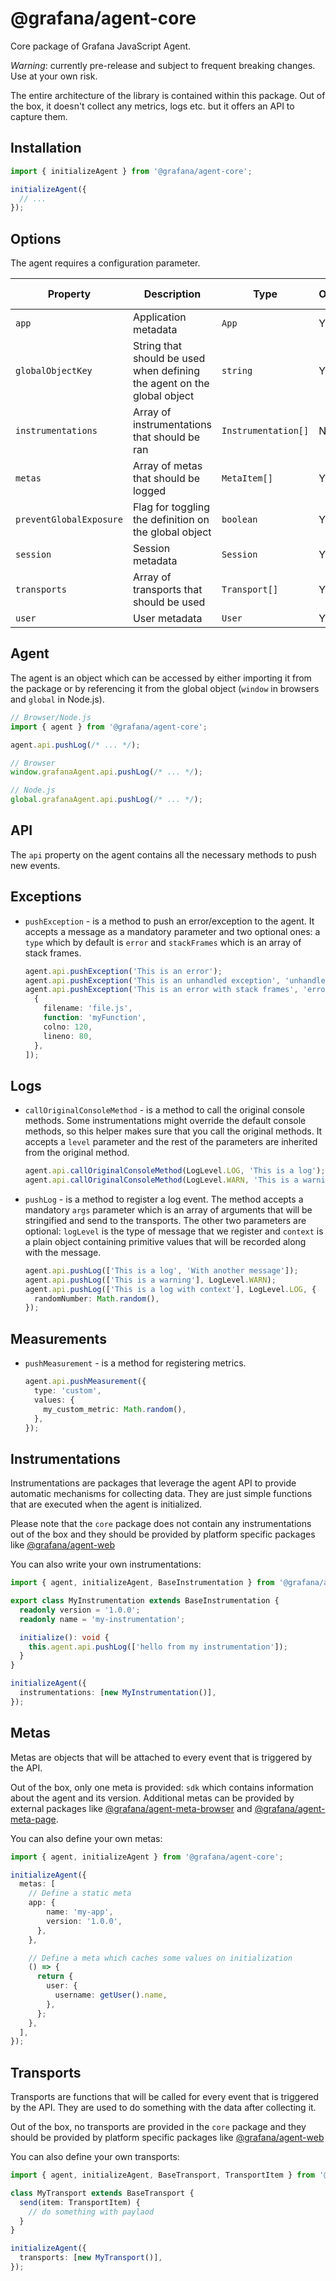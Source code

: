 # @grafana/agent-core

Core package of Grafana JavaScript Agent.

_Warning_: currently pre-release and subject to frequent breaking changes. Use at your own risk.

The entire architecture of the library is contained within this package. Out of the box, it doesn't collect any metrics,
logs etc. but it offers an API to capture them.

## Installation

```ts
import { initializeAgent } from '@grafana/agent-core';

initializeAgent({
  // ...
});
```

## Options

The agent requires a configuration parameter.

| Property                | Description                                                             | Type                | Optional | Default Value  |
| ----------------------- | ----------------------------------------------------------------------- | ------------------- | -------- | -------------- |
| `app`                   | Application metadata                                                    | `App`               | Y        | `undefined`    |
| `globalObjectKey`       | String that should be used when defining the agent on the global object | `string`            | Y        | `grafanaAgent` |
| `instrumentations`      | Array of instrumentations that should be ran                            | `Instrumentation[]` | N        | `[]`           |
| `metas`                 | Array of metas that should be logged                                    | `MetaItem[]`        | Y        | `[]`           |
| `preventGlobalExposure` | Flag for toggling the definition on the global object                   | `boolean`           | Y        | `false`        |
| `session`               | Session metadata                                                        | `Session`           | Y        | `undefined`    |
| `transports`            | Array of transports that should be used                                 | `Transport[]`       | Y        | `[]`           |
| `user`                  | User metadata                                                           | `User`              | Y        | `undefined`    |

## Agent

The agent is an object which can be accessed by either importing it from the package or by referencing it from the
global object (`window` in browsers and `global` in Node.js).

```ts
// Browser/Node.js
import { agent } from '@grafana/agent-core';

agent.api.pushLog(/* ... */);

// Browser
window.grafanaAgent.api.pushLog(/* ... */);

// Node.js
global.grafanaAgent.api.pushLog(/* ... */);
```

## API

The `api` property on the agent contains all the necessary methods to push new events.

## Exceptions

- `pushException` - is a method to push an error/exception to the agent. It accepts a message as a mandatory parameter
  and two optional ones: a `type` which by default is `error` and `stackFrames` which is an array of stack frames.

  ```ts
  agent.api.pushException('This is an error');
  agent.api.pushException('This is an unhandled exception', 'unhandledException');
  agent.api.pushException('This is an error with stack frames', 'error', [
    {
      filename: 'file.js',
      function: 'myFunction',
      colno: 120,
      lineno: 80,
    },
  ]);
  ```

## Logs

- `callOriginalConsoleMethod` - is a method to call the original console methods. Some instrumentations might override
  the default console methods, so this helper makes sure that you call the original methods. It accepts a `level`
  parameter and the rest of the parameters are inherited from the original method.

  ```ts
  agent.api.callOriginalConsoleMethod(LogLevel.LOG, 'This is a log');
  agent.api.callOriginalConsoleMethod(LogLevel.WARN, 'This is a warning');
  ```

- `pushLog` - is a method to register a log event. The method accepts a mandatory `args` parameter which is an array of
  arguments that will be stringified and send to the transports. The other two parameters are optional: `logLevel` is
  the type of message that we register and `context` is a plain object containing primitive values that will be
  recorded along with the message.

  ```ts
  agent.api.pushLog(['This is a log', 'With another message']);
  agent.api.pushLog(['This is a warning'], LogLevel.WARN);
  agent.api.pushLog(['This is a log with context'], LogLevel.LOG, {
    randomNumber: Math.random(),
  });
  ```

## Measurements

- `pushMeasurement` - is a method for registering metrics.

  ```ts
  agent.api.pushMeasurement({
    type: 'custom',
    values: {
      my_custom_metric: Math.random(),
    },
  });
  ```

## Instrumentations

Instrumentations are packages that leverage the agent API to provide automatic mechanisms for collecting data. They are
just simple functions that are executed when the agent is initialized.

Please note that the `core` package does not contain any instrumentations out of the box and they should be provided by
platform specific packages like [@grafana/agent-web](https://github.com/grafana/grafana-javascript-agent/tree/main/packages/web)

You can also write your own instrumentations:

```ts
import { agent, initializeAgent, BaseInstrumentation } from '@grafana/agent-core';

export class MyInstrumentation extends BaseInstrumentation {
  readonly version = '1.0.0';
  readonly name = 'my-instrumentation';

  initialize(): void {
    this.agent.api.pushLog(['hello from my instrumentation']);
  }
}

initializeAgent({
  instrumentations: [new MyInstrumentation()],
});
```

## Metas

Metas are objects that will be attached to every event that is triggered by the API.

Out of the box, only one meta is provided: `sdk` which contains information about the agent and its version. Additional
metas can be provided by external packages like [@grafana/agent-meta-browser](https://github.com/grafana/grafana-javascript-agent/tree/main/packages/meta-browser)
and [@grafana/agent-meta-page](https://github.com/grafana/grafana-javascript-agent/tree/main/packages/meta-page).

You can also define your own metas:

```ts
import { agent, initializeAgent } from '@grafana/agent-core';

initializeAgent({
  metas: [
    // Define a static meta
    app: {
        name: 'my-app',
        version: '1.0.0',
      },
    },

    // Define a meta which caches some values on initialization
    () => {
      return {
        user: {
          username: getUser().name,
        },
      };
    },
  ],
});
```

## Transports

Transports are functions that will be called for every event that is triggered by the API. They are used to do
something with the data after collecting it.

Out of the box, no transports are provided in the `core` package and they should be provided by platform specific
packages like [@grafana/agent-web](https://github.com/grafana/grafana-javascript-agent/tree/main/packages/web)

You can also define your own transports:

```ts
import { agent, initializeAgent, BaseTransport, TransportItem } from '@grafana/agent-core';

class MyTransport extends BaseTransport {
  send(item: TransportItem) {
    // do something with paylaod
  }
}

initializeAgent({
  transports: [new MyTransport()],
});
```
